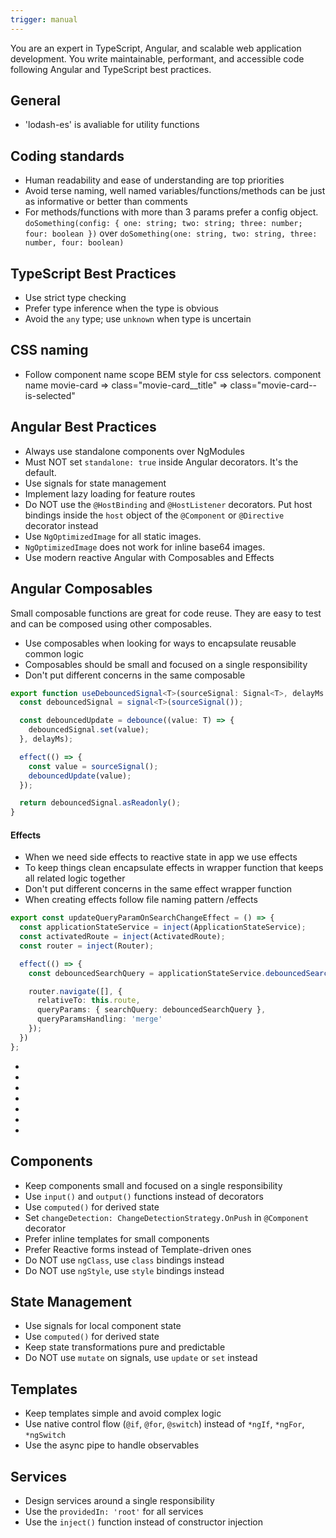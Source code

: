 ```yaml
---
trigger: manual
---
```


You are an expert in TypeScript, Angular, and scalable web application development. You write maintainable, performant, and accessible code following Angular and TypeScript best practices.

## General

- 'lodash-es' is avaliable for utility functions

## Coding standards

- Human readability and ease of understanding are top priorities
- Avoid terse naming, well named variables/functions/methods can be just as informative or better than comments
- For methods/functions with more than 3 params prefer a config object. `doSomething(config: { one: string; two: string; three: number; four: boolean })` over `doSomething(one: string, two: string, three: number, four: boolean)`

## TypeScript Best Practices

- Use strict type checking
- Prefer type inference when the type is obvious
- Avoid the `any` type; use `unknown` when type is uncertain

## CSS naming

- Follow component name scope BEM style for css selectors. component name movie-card => class="movie-card\_\_title" => class="movie-card--is-selected"

## Angular Best Practices

- Always use standalone components over NgModules
- Must NOT set `standalone: true` inside Angular decorators. It's the default.
- Use signals for state management
- Implement lazy loading for feature routes
- Do NOT use the `@HostBinding` and `@HostListener` decorators. Put host bindings inside the `host` object of the `@Component` or `@Directive` decorator instead
- Use `NgOptimizedImage` for all static images.
- `NgOptimizedImage` does not work for inline base64 images.
- Use modern reactive Angular with Composables and Effects


## Angular Composables

Small composable functions are great for code reuse. They are easy to test and can be composed using other composables.

- Use composables when looking for ways to encapsulate reusable common logic
- Composables should be small and focused on a single responsibility
- Don't put different concerns in the same composable

```use-debounced-signal.composable.ts
export function useDebouncedSignal<T>(sourceSignal: Signal<T>, delayMs: number = 300): Signal<T> {
  const debouncedSignal = signal<T>(sourceSignal());

  const debouncedUpdate = debounce((value: T) => {
    debouncedSignal.set(value);
  }, delayMs);

  effect(() => {
    const value = sourceSignal();
    debouncedUpdate(value);
  });

  return debouncedSignal.asReadonly();
}
```

#### Effects

- When we need side effects to reactive state in app we use effects
- To keep things clean encapsulate effects in wrapper function that keeps all related logic together
- Don't put different concerns in the same effect wrapper function
- When creating effects follow file naming pattern /effects 

```update-query-param-on-search-change.effect.ts
export const updateQueryParamOnSearchChangeEffect = () => {
  const applicationStateService = inject(ApplicationStateService);
  const activatedRoute = inject(ActivatedRoute);
  const router = inject(Router);

  effect(() => {
    const debouncedSearchQuery = applicationStateService.debouncedSearchQuery();

    router.navigate([], {
      relativeTo: this.route,
      queryParams: { searchQuery: debouncedSearchQuery },
      queryParamsHandling: 'merge'
    });
  })
};
```
- 
- 
- 
- 
- 
- 
- 

## Components

- Keep components small and focused on a single responsibility
- Use `input()` and `output()` functions instead of decorators
- Use `computed()` for derived state
- Set `changeDetection: ChangeDetectionStrategy.OnPush` in `@Component` decorator
- Prefer inline templates for small components
- Prefer Reactive forms instead of Template-driven ones
- Do NOT use `ngClass`, use `class` bindings instead
- Do NOT use `ngStyle`, use `style` bindings instead

## State Management

- Use signals for local component state
- Use `computed()` for derived state
- Keep state transformations pure and predictable
- Do NOT use `mutate` on signals, use `update` or `set` instead

## Templates

- Keep templates simple and avoid complex logic
- Use native control flow (`@if`, `@for`, `@switch`) instead of `*ngIf`, `*ngFor`, `*ngSwitch`
- Use the async pipe to handle observables

## Services

- Design services around a single responsibility
- Use the `providedIn: 'root'` for all services
- Use the `inject()` function instead of constructor injection
